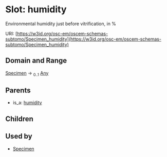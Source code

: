 
# Slot: humidity

Environmental humidity just before vitrification, in %

URI: [https://w3id.org/osc-em/oscem-schemas-subtomo/Specimen_humidity](https://w3id.org/osc-em/oscem-schemas-subtomo/Specimen_humidity)


## Domain and Range

[Specimen](Specimen.md) &#8594;  <sub>0..1</sub> [Any](Any.md)

## Parents

 *  is_a: [humidity](humidity.md)

## Children


## Used by

 * [Specimen](Specimen.md)
